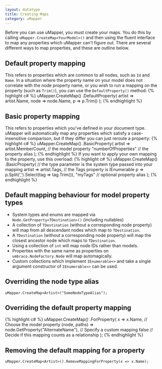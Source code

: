 ```yaml
---
layout: datatype
title: Creating Maps
category: uMapper
---
```


Before you can use uMapper, you must create your maps.  You do this by calling `uMapper.CreateMap<YourModel>()` and then using the fluent interface to map any properties which uMapper can't figure out.  There are several different ways to map properties, and these are outline below.

## Default property mapping ##
This refers to properties which are common to all nodes, such as `Id` and `Name`.   In a situation where the property name on your model does not correlate with the node property name, or you wish to run a mapping on the property (such as `Trim()`), you can use the `DefaultProperty()` method:
{% highlight c# %}
uMapper.CreateMap<Artist>()
    .DefaultProperty(
        artist => artist.Name,
        node => node.Name,
        p => p.Trim()
        );
{% endhighlight %} 

## Basic property mapping ##
This refers to properties which you've defined in your document type.  uMapper will automatically map any properties which satisfy a case-insensitive comparison, but if they differ you can just reroute a property:
{% highlight c# %}
uMapper.CreateMap<Artist>()
    .BasicProperty(
        artist => artist.MemberCount, // the model property
        "numberOfProperties" // the property alias
        );
{% endhighlight %} 
If you want to apply your own mapping to the property, use this overload:
{% highlight c# %}
uMapper.CreateMap<Artist>()
    .BasicProperty<string>( // the type parameter is the system type passed into your mapping
        artist => artist.Tags, // the Tags property is IEnumerable<string>
        p => p.Split(',').Select(tag => tag.Trim()),
        "myTags" // optional property alias
        );
{% endhighlight %} 


## Default mapping behaviour for model property types ##
* System types and enums are mapped via `Node.GetProperty<TDestination>()` (including nullables)
* A collection of `TDestination` (without a corresponding node property) will map from all descendant nodes which map to `TDestination`.
* A `TDestination` (without a corresponding node property) will map the closest ancestor node which maps to `TDestination`.
* Using a collection of `int` will map node IDs rather than models.
* Properties with the same name as properties on `umbraco.NodeFactory.Node` will map automagically.
* Custom collections which implement `IEnumerable<>` and take a single argument constructor of `IEnumerable<>` can be used.

## Overriding the node type alias ##
`uMapper.CreateMap<Artist>("SomeNodeTypeAlias");`
## Overriding the default property mapping ##
{% highlight c# %}
uMapper.CreateMap<Artist>()
    .ForProperty(
        x => x.Name, // Choose the model property
        (node, paths) => node.GetProperty<string>("AlternateName"), // Specify a custom mapping
        false // Decide if this mapping counts as a relationship
        );
{% endhighlight %} 
## Removing the default mapping for a property ##
`uMapper.CreateMap<Artist>().RemoveMappingForProperty(x => x.Name);`
